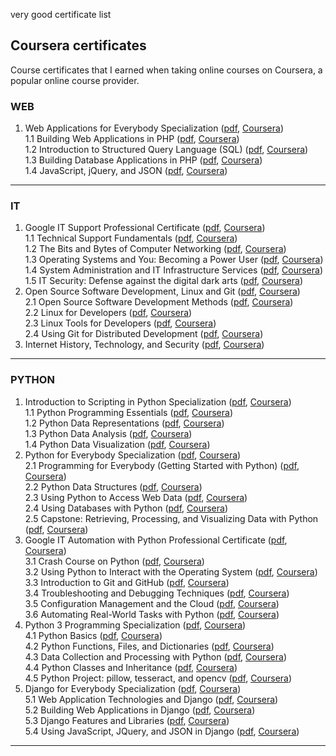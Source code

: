 very good certificate list 


## Coursera certificates

Course certificates that I earned when taking online courses on Coursera, a popular online course provider.

### WEB
1. Web Applications for Everybody Specialization ([pdf](certificates/WEB-1-Web-Applications-for-Everybody.pdf "pdf"), [Coursera](http://coursera.org/verify/specialization/YPPTV68TTAGH "Coursera"))  
1.1 Building Web Applications in PHP ([pdf](certificates/WEB-1.1-Building-Web-Applications-in-PHP.pdf "pdf"), [Coursera](https://www.coursera.org/verify/UXUC93727HZ3 "Coursera"))  
1.2 Introduction to Structured Query Language (SQL) ([pdf](certificates/WEB-1.2-Introduction-to-Structured-Query-Language-SQL.pdf "pdf"), [Coursera](http://coursera.org/verify/DEJK27FCGDLW "Coursera"))  
1.3 Building Database Applications in PHP ([pdf](certificates/WEB-1.3-Building-Database-Applications-in-PHP.pdf "pdf"), [Coursera](http://coursera.org/verify/NJX5SE8324EE "Coursera"))  
1.4 JavaScript, jQuery, and JSON ([pdf](certificates/WEB-1.4-JavaScript-jQuery-and-JSON.pdf "pdf"), [Coursera](http://coursera.org/verify/SMQAZNF64NA2 "Coursera"))  

------------

### IT
1. Google IT Support Professional Certificate ([pdf](certificates/IT-1-Google-IT-Support-Professional-Certificate.pdf "pdf"), [Coursera](http://coursera.org/verify/professional-cert/2UMY4DRTHHMR "Coursera"))  
1.1 Technical Support Fundamentals ([pdf](certificates/IT-1.1-Technical-Support-Fundamentals.pdf "pdf"), [Coursera](http://coursera.org/verify/LRPLWFW2NNLJ "Coursera"))  
1.2 The Bits and Bytes of Computer Networking ([pdf](certificates/IT-1.2-The-Bits-and-Bytes-of-Computer-Networking.pdf "pdf"), [Coursera](http://coursera.org/verify/HR9BL5T48GFP "Coursera"))  
1.3 Operating Systems and You: Becoming a Power User ([pdf](certificates/IT-1.3-Operating-Systems-and-You-Becoming-a-Power-User.pdf "pdf"), [Coursera](http://coursera.org/verify/PYRZNK57ZXXV "Coursera"))  
1.4 System Administration and IT Infrastructure Services ([pdf](certificates/IT-1.4-System-Administration-and-IT-Infrastructure-Services.pdf "pdf"), [Coursera](http://coursera.org/verify/4U4P6V5JG27V "Coursera"))  
1.5 IT Security: Defense against the digital dark arts ([pdf](certificates/IT-1.5-IT-Security-Defense-against-the-digital-dark-arts.pdf "pdf"), [Coursera](http://coursera.org/verify/6678BQAGECXB "Coursera"))  
2. Open Source Software Development, Linux and Git ([pdf](certificates/IT-2-Open-Source-Software-Development-Linux-and-Git.pdf "pdf"), [Coursera](http://coursera.org/verify/specialization/6M8ETLYMVMG6 "Coursera"))  
2.1 Open Source Software Development Methods ([pdf](certificates/IT-2.1-Open-Source-Software-Development-Methods.pdf "pdf"), [Coursera](http://coursera.org/verify/NY4WUPULCZWS "Coursera"))  
2.2 Linux for Developers ([pdf](certificates/IT-2.2-Linux-for-Developers.pdf "pdf"), [Coursera](http://coursera.org/verify/CPC572XMLG54 "Coursera"))  
2.3 Linux Tools for Developers ([pdf](certificates/IT-2.3-Linux-Tools-for-Developers.pdf "pdf"), [Coursera](http://coursera.org/verify/KGLV3S5ZP8Z4 "Coursera"))  
2.4 Using Git for Distributed Development ([pdf](certificates/IT-2.4-Using-Git-for-Distributed-Development.pdf "pdf"), [Coursera](http://coursera.org/verify/YFAJ83ERZFZV "Coursera"))  
3. Internet History, Technology, and Security ([pdf](certificates/IT-3-Internet-History-Technology-and-Security.pdf
 "pdf"), [Coursera](http://coursera.org/verify/Z2KKVAZFYJPR "Coursera"))  

------------

### PYTHON
1. Introduction to Scripting in Python Specialization ([pdf](certificates/PYTHON-1-Introduction-to-Scripting-in-Python-Specialization.pdf "pdf"), [Coursera](http://coursera.org/verify/specialization/9M8MM9AW8MXF "Coursera"))  
1.1 Python Programming Essentials ([pdf](certificates/PYTHON-1.1-Python-Programming-Essentials.pdf "pdf"), [Coursera](http://coursera.org/verify/ULR6Y7Y8YA9Y "Coursera"))  
1.2 Python Data Representations ([pdf](certificates/PYTHON-1.2-Python-Data-Representations.pdf "pdf"), [Coursera](http://coursera.org/verify/UURSNP4AXNRS "Coursera"))  
1.3 Python Data Analysis ([pdf](certificates/PYTHON-1.3-Python-Data-Analysis.pdf "pdf"), [Coursera](http://coursera.org/verify/EAEYDG29LXDR "Coursera"))  
1.4 Python Data Visualization ([pdf](certificates/PYTHON-1.4-Python-Data-Visualization.pdf "pdf"), [Coursera](http://coursera.org/verify/URSJ3H6GAAGM "Coursera"))  
2. Python for Everybody Specialization ([pdf](certificates/PYTHON-2-Python-for-Everybody-Specialization.pdf "pdf"), [Coursera](http://coursera.org/verify/specialization/VYXTRMQ6UC3C "Coursera"))  
2.1 Programming for Everybody (Getting Started with Python) ([pdf](certificates/PYTHON-2.1-Programming-for-Everybody-Getting-Started-with-Python.pdf "pdf"), [Coursera](http://coursera.org/verify/57NC469NNC5W "Coursera"))  
2.2 Python Data Structures ([pdf](certificates/PYTHON-2.2-Python-Data-Structures.pdf "pdf"), [Coursera](http://coursera.org/verify/DDDXFAWGDBPY "Coursera"))  
2.3 Using Python to Access Web Data ([pdf](certificates/PYTHON-2.3-Using-Python-to-Access-Web-Data.pdf "pdf"), [Coursera](http://coursera.org/verify/JBT6UNCQD8YT "Coursera"))  
2.4 Using Databases with Python ([pdf](certificates/PYTHON-2.4-Using-Databases-with-Python.pdf "pdf"), [Coursera](http://coursera.org/verify/AGMHEBG492PZ "Coursera"))  
2.5 Capstone: Retrieving, Processing, and Visualizing Data with Python ([pdf](certificates/PYTHON-2.5-Capstone-Retrieving-Processing-and-Visualizing-Data-with-Python.pdf "pdf"), [Coursera](http://coursera.org/verify/FF8L4TXUA6ZF "Coursera"))  
3. Google IT Automation with Python Professional Certificate ([pdf](certificates/PYTHON-3-Google-IT-Automation-with-Python-Professional-Certificate.pdf "pdf"), [Coursera](http://coursera.org/verify/professional-cert/DAPZ7QTS9RE3 "Coursera"))  
3.1 Crash Course on Python ([pdf](certificates/PYTHON-3.1-Crash-Course-on-Python.pdf "pdf"), [Coursera](http://coursera.org/verify/UYJKB8X39BWQ "Coursera"))  
3.2 Using Python to Interact with the Operating System ([pdf](certificates/PYTHON-3.2-Using-Python-to-Interact-with-the-Operating-System.pdf "pdf"), [Coursera](http://coursera.org/verify/25BGZAW8MJXU "Coursera"))  
3.3 Introduction to Git and GitHub ([pdf](certificates/PYTHON-3.3-Introduction-to-Git-and-GitHub.pdf "pdf"), [Coursera](http://coursera.org/verify/LFDSX2KT8SQN "Coursera"))  
3.4 Troubleshooting and Debugging Techniques ([pdf](certificates/PYTHON-3.4-Troubleshooting-and-Debugging-Techniques.pdf "pdf"), [Coursera](http://coursera.org/verify/9GPGX2QM7ZGR "Coursera"))  
3.5 Configuration Management and the Cloud ([pdf](certificates/PYTHON-3.5-Configuration-Management-and-the-Cloud.pdf "pdf"), [Coursera](http://coursera.org/verify/2HYEWSU2Y5TW "Coursera"))  
3.6 Automating Real-World Tasks with Python ([pdf](certificates/PYTHON-3.6-Automating-Real-World-Tasks-with-Python.pdf "pdf"), [Coursera](http://coursera.org/verify/72RFVBRH748Y "Coursera"))  
4. Python 3 Programming Specialization ([pdf](certificates/PYTHON-4-Python-3-Programming-Specialization.pdf "pdf"), [Coursera](http://coursera.org/verify/specialization/524DXYBL5GNA "Coursera"))  
4.1 Python Basics ([pdf](certificates/PYTHON-4.1-Python-Basics.pdf "pdf"), [Coursera](http://coursera.org/verify/ACRGPR6TM5K4 "Coursera"))  
4.2 Python Functions, Files, and Dictionaries ([pdf](certificates/PYTHON-4.2-Python-Functions-Files-and-Dictionaries.pdf "pdf"), [Coursera](http://coursera.org/verify/SXLUBWFWAX63 "Coursera"))  
4.3 Data Collection and Processing with Python ([pdf](certificates/PYTHON-4.3-Data-Collection-and-Processing-with-Python.pdf "pdf"), [Coursera](http://coursera.org/verify/FFSYFEWPELXV "Coursera"))  
4.4 Python Classes and Inheritance ([pdf](certificates/PYTHON-4.4-Python-Classes-and-Inheritance.pdf "pdf"), [Coursera](http://coursera.org/verify/V5T2BK6NMQ6S "Coursera"))  
4.5 Python Project: pillow, tesseract, and opencv ([pdf](certificates/PYTHON-4.5-Python-Project-pillow-tesseract-and-opencv.pdf "pdf"), [Coursera](http://coursera.org/verify/34GXPKVKEN7N "Coursera"))  
5. Django for Everybody Specialization ([pdf](certificates/PYTHON-5-Django-for-Everybody-Specialization.pdf "pdf"), [Coursera](http://coursera.org/verify/specialization/8JC3XAAV9235 "Coursera"))  
5.1 Web Application Technologies and Django ([pdf](certificates/PYTHON-5.1-Web-Application-Technologies-and-Django.pdf "pdf"), [Coursera](http://coursera.org/verify/K6KAXFQCQYB6 "Coursera"))  
5.2 Building Web Applications in Django ([pdf](certificates/PYTHON-5.2-Building-Web-Applications-in-Django.pdf "pdf"), [Coursera](http://coursera.org/verify/NDHMR22B3CB4 "Coursera"))  
5.3 Django Features and Libraries ([pdf](certificates/PYTHON-5.3-Django-Features-and-Libraries.pdf "pdf"), [Coursera](http://coursera.org/verify/MTZMSXREUEGX "Coursera"))  
5.4 Using JavaScript, JQuery, and JSON in Django ([pdf](certificates/PYTHON-5.4-Using-JavaScript-JQuery-and-JSON-in-Django.pdf "pdf"), [Coursera](http://coursera.org/verify/CMH4494U7GMJ "Coursera"))  

------------
